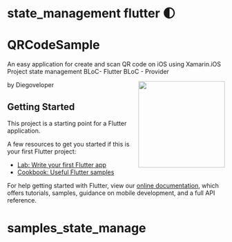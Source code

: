 # state_management flutter 🌓
# QRCodeSample
An easy application for create and scan QR code on iOS using Xamarin.iOS
Project state management BLoC- Flutter BLoC - Provider 

<img align='right' src='https://media.giphy.com/media/bcKmIWkUMCjVm/giphy.gif' width='200"'>


by Diegoveloper

## Getting Started

This project is a starting point for a Flutter application.

A few resources to get you started if this is your first Flutter project:

- [Lab: Write your first Flutter app](https://flutter.dev/docs/get-started/codelab)
- [Cookbook: Useful Flutter samples](https://flutter.dev/docs/cookbook)

For help getting started with Flutter, view our
[online documentation](https://flutter.dev/docs), which offers tutorials,
samples, guidance on mobile development, and a full API reference.
# samples_state_manage
